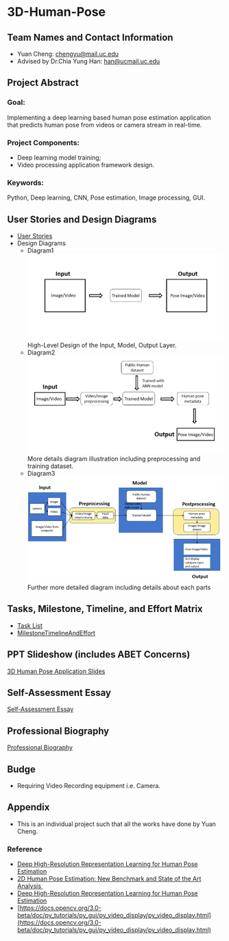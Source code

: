 # 3D-Human-Pose
## Team Names and Contact Information
* Yuan Cheng: chengyu@mail.uc.edu
* Advised by Dr.Chia Yung Han: han@ucmail.uc.edu

## Project Abstract
### Goal:
Implementing a deep learning based human pose estimation application that predicts human pose from videos or camera stream in real-time.
### Project Components:
* Deep learning model training; 
* Video processing application framework design. 
### Keywords:
Python, Deep learning, CNN, Pose estimation, Image processing, GUI.

## User Stories and Design Diagrams
* [User Stories](User_Stories.md)
* Design Diagrams
    * Diagram1![Diagram 1](design/diagram1.png)High-Level Design of the Input, Model, Output Layer.
    * Diagram2![Diagram 2](design/diagram2.png)More details diagram illustration including preprocessing and training dataset.
    * Diagram3![Diagram 3](design/diagram3.png)Further more detailed diagram including details about each parts

## Tasks, Milestone, Timeline, and Effort Matrix
* [Task List](Tasklist.md)
* [MilestoneTimelineAndEffort](MilestoneTimelineAndEffort.md)

## PPT Slideshow (includes ABET Concerns)
[3D Human Pose Application Slides](https://github.com/chengyu17/3D-Human-Pose/blob/master/3D%20Human%20Pose%20Application.pptx.pdf)

## Self-Assessment Essay
[Self-Assessment Essay](Self_Assessment_Essay.md)

## Professional Biography
[Professional Biography](Professional_Biography.md)

## Budge
* Requiring Video Recording equipment i.e. Camera.

## Appendix
* This is an individual project such that all the works have done by Yuan Cheng.
### Reference
* [Deep High-Resolution Representation Learning for Human Pose Estimation](https://nsarafianos.github.io/assets/3DHumanPose.pdf)
* [2D Human Pose Estimation: New Benchmark and State of the Art Analysis ](http://human-pose.mpi-inf.mpg.de/contents/andriluka14cvpr.pdf)
* [Deep High-Resolution Representation Learning for Human Pose Estimation](https://arxiv.org/pdf/1902.09212v1.pdf)
* [https://docs.opencv.org/3.0-beta/doc/py_tutorials/py_gui/py_video_display/py_video_display.html](https://docs.opencv.org/3.0-beta/doc/py_tutorials/py_gui/py_video_display/py_video_display.html)
